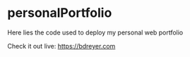 # personalPortfolio

Here lies the code used to deploy my personal web portfolio

Check it out live: https://bdreyer.com
